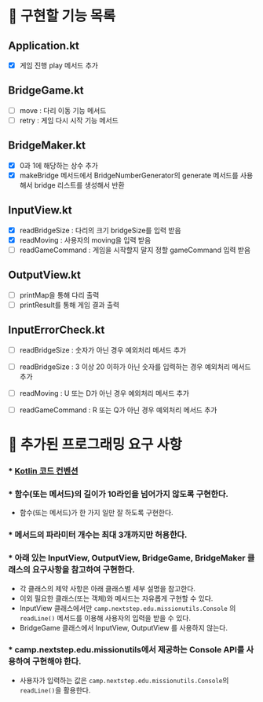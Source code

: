 # 🚀 구현할 기능 목록

## Application.kt

- [x] 게임 진행 play 메서드 추가

## BridgeGame.kt

- [ ] move : 다리 이동 기능 메서드
- [ ] retry : 게임 다시 시작 기능 메서드

## BridgeMaker.kt

- [x] 0과 1에 해당하는 상수 추가
- [x] makeBridge 메서드에서 BridgeNumberGenerator의 generate 메서드를 사용해서 bridge 리스트를 생성해서 반환

## InputView.kt

- [x] readBridgeSize : 다리의 크기 bridgeSize를 입력 받음
- [x] readMoving : 사용자의 moving을 입력 받음
- [ ] readGameCommand : 게임을 시작할지 말지 정할 gameCommand 입력 받음

## OutputView.kt

- [ ] printMap을 통해 다리 출력
- [ ] printResult를 통해 게임 결과 출력

## InputErrorCheck.kt

- [ ] readBridgeSize : 숫자가 아닌 경우 예외처리 메서드 추가
- [ ] readBridgeSize : 3 이상 20 이하가 아닌 숫자를 입력하는 경우 예외처리 메서드 추가
- [ ] readMoving : U 또는 D가 아닌 경우 예외처리 메서드 추가
- [ ] readGameCommand : R 또는 Q가 아닌 경우 예외처리 메서드 추가


# 🚨 추가된 프로그래밍 요구 사항

### * [Kotlin 코드 컨벤션](https://kotlinlang.org/docs/coding-conventions.html)

### * 함수(또는 메서드)의 길이가 10라인을 넘어가지 않도록 구현한다.
- 함수(또는 메서드)가 한 가지 일만 잘 하도록 구현한다.

### * 메서드의 파라미터 개수는 최대 3개까지만 허용한다.

### * 아래 있는 InputView, OutputView, BridgeGame, BridgeMaker 클래스의 요구사항을 참고하여 구현한다.
- 각 클래스의 제약 사항은 아래 클래스별 세부 설명을 참고한다.
- 이외 필요한 클래스(또는 객체)와 메서드는 자유롭게 구현할 수 있다.
- InputView 클래스에서만 `camp.nextstep.edu.missionutils.Console` 의 `readLine()` 메서드를 이용해 사용자의 입력을 받을 수 있다.
- BridgeGame 클래스에서 InputView, OutputView 를 사용하지 않는다.

### * camp.nextstep.edu.missionutils에서 제공하는 Console API를 사용하여 구현해야 한다.
- 사용자가 입력하는 값은 `camp.nextstep.edu.missionutils.Console`의 `readLine()`을 활용한다.